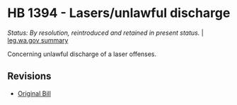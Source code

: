# HB 1394 - Lasers/unlawful discharge
*Status: By resolution, reintroduced and retained in present status.* | [leg.wa.gov summary](https://app.leg.wa.gov/billsummary?BillNumber=1394&Year=2021)

Concerning unlawful discharge of a laser offenses.

## Revisions
* [Original Bill](1/)
